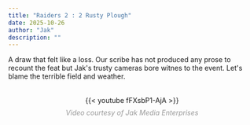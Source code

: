 ```yaml
---
title: "Raiders 2 : 2 Rusty Plough"
date: 2025-10-26
author: "Jak"
description: ""
---
```



A draw that felt like a loss. Our scribe has not produced any prose to recount the feat but Jak's trusty cameras bore witnes to the event. Let's blame the terrible field and weather.

<figure style="text-align: center; margin: 2rem 0;">
  <div style="max-width: 800px; margin: 0 auto;">
    {{< youtube fFXsbP1-AjA >}}
  </div>
  <figcaption style="margin-top: 0.5rem; font-style: italic; color: #999;">Video courtesy of Jak Media Enterprises</figcaption>
</figure>